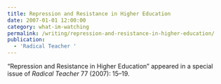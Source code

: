 ```yaml
---
title: Repression and Resistance in Higher Education
date: 2007-01-01 12:00:00
category: what-im-watching
permalink: /writing/repression-and-resistance-in-higher-education/
publication:
  - 'Radical Teacher '
---
```

“Repression and Resistance in Higher Education” appeared in a special issue of <em>Radical Teacher</em> 77 (2007): 15–19.
